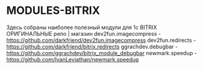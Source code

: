 # MODULES-BITRIX
Здесь собраны наиболее полезный модули для 1c BITRIX
ОРИГИНАЛЬНЫЕ репо | магазин
dev2fun.imagecompress - https://github.com/darkfriend/dev2fun.imagecompress 
dev2fun.redirects - https://github.com/darkfriend/bitrix.redirects
ggrachdev.debugbar - https://github.com/ggrachdev/bitrix_module_debugbar 
newmark.speedup - https://github.com/IvanLeviathan/newmark.speedup 
